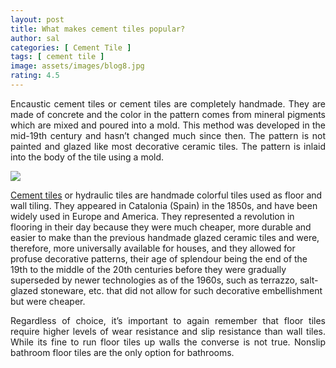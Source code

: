 ```yaml
---
layout: post
title: What makes cement tiles popular?
author: sal
categories: [ Cement Tile ]
tags: [ cement tile ]
image: assets/images/blog8.jpg
rating: 4.5
---
```


<div style="text-align: justify">Encaustic cement tiles or cement tiles are completely handmade.  They are made of concrete and the color in the pattern comes from mineral pigments which are mixed and poured into a mold. This method was developed in the mid-19th century and hasn’t changed much since then. The pattern is not painted and glazed like most decorative ceramic tiles.  The pattern is inlaid into the body of the tile using a mold.</div>

![](https://nguyensoncavn.com/wp-content/uploads/the-tiles-blog-1113.jpg)

[Cement tiles](https://nguyensoncavn.com/) or hydraulic tiles are handmade colorful tiles used as floor and wall tiling. They appeared in Catalonia (Spain) in the 1850s, and have been widely used in Europe and America. They represented a revolution in flooring in their day because they were much cheaper, more durable and easier to make than the previous handmade glazed ceramic tiles and were, therefore, more universally available for houses, and they allowed for profuse decorative patterns, their age of splendour being the end of the 19th to the middle of the 20th centuries before they were gradually superseded by newer technologies as of the 1960s, such as terrazzo, salt-glazed stoneware, etc. that did not allow for such decorative embellishment but were cheaper.

<div style="text-align: justify">Regardless of choice, it’s important to again remember that floor tiles require higher levels of wear resistance and slip resistance than wall tiles. While its fine to run floor tiles up walls the converse is not true. Nonslip bathroom floor tiles are the only option for bathrooms.</div>
